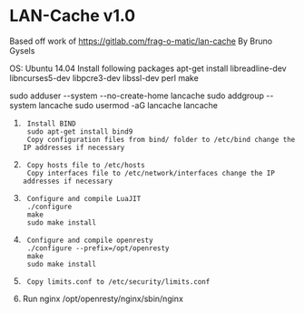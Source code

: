 LAN-Cache v1.0
==============
Based off work of https://gitlab.com/frag-o-matic/lan-cache
By Bruno Gysels

OS: Ubuntu 14.04
Install following packages
apt-get install libreadline-dev libncurses5-dev libpcre3-dev libssl-dev perl make

sudo adduser --system --no-create-home lancache
sudo addgroup --system lancache
sudo usermod -aG lancache lancache

1)      Install BIND
        sudo apt-get install bind9
        Copy configuration files from bind/ folder to /etc/bind change the IP addresses if necessary

2)      Copy hosts file to /etc/hosts
        Copy interfaces file to /etc/network/interfaces change the IP addresses if necessary

3)      Configure and compile LuaJIT
        ./configure
        make
        sudo make install

4)      Configure and compile openresty
        ./configure --prefix=/opt/openresty
        make
        sudo make install
        
5)      Copy limits.conf to /etc/security/limits.conf

6)	Run nginx /opt/openresty/nginx/sbin/nginx

